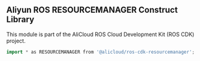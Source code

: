 ## Aliyun ROS RESOURCEMANAGER Construct Library

This module is part of the AliCloud ROS Cloud Development Kit (ROS CDK) project.

```go
import * as RESOURCEMANAGER from '@alicloud/ros-cdk-resourcemanager';
```
